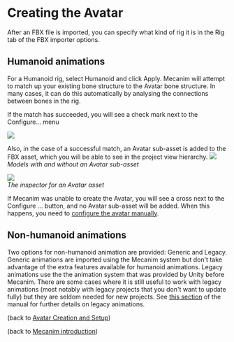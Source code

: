Creating the Avatar
===================


After an FBX file is imported, you can specify what kind of rig it is in the <span class=inspector>Rig</span> tab of the <span class=inspector>FBX importer options</span>. 

Humanoid animations
-------------------

For a Humanoid rig, select <span class=menu>Humanoid</span> and click <span class=menu>Apply</span>. Mecanim will attempt to match up your existing bone structure to the Avatar bone structure. In many cases, it can do this automatically by analysing the connections between bones in the rig.

If the match has succeeded, you will see a check mark next to the <span class=menu>Configure...</span> menu

![](http://docwiki.hq.unity3d.com/uploads/Main/MecanimImporterRigTab.png)  

Also, in the case of a successful match, an Avatar sub-asset is added to the FBX asset, which you will be able to see in the project view hierarchy. 
![](http://docwiki.hq.unity3d.com/uploads/Main/MecanimFBXNoAvatar.png)  
_Models with and without an Avatar sub-asset_

![](http://docwiki.hq.unity3d.com/uploads/Main/MecanimAvatarCreated.png)  
_The inspector for an Avatar asset_

If Mecanim was unable to create the Avatar, you will see a cross next to the <span class=menu>Configure ...</span> button, and no Avatar sub-asset will be added. When this happens, you need to [configure the avatar manually](configuringtheavatar.html).

Non-humanoid animations
-----------------------


Two options for non-humanoid animation are provided: <span class=keyword>Generic</span> and <span class=keyword>Legacy</span>. Generic animations are imported using the Mecanim system but don't take advantage of the extra features available for humanoid animations. Legacy animations use the the animation system that was provided by Unity before Mecanim. There are some cases where it is still useful to work with legacy animations (most notably with legacy projects that you don't want to update fully) but they are seldom needed for new projects. See [this section](animations40.html) of the manual for further details on legacy animations.

(back to [Avatar Creation and Setup](avatarcreationandsetup.html))

(back to [Mecanim introduction](mecanimanimationsystem.html))
